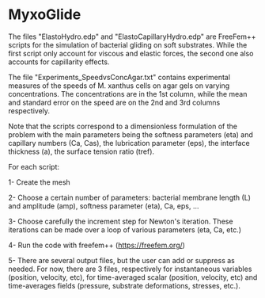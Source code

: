 # MyxoGlide

The files "ElastoHydro.edp" and "ElastoCapillaryHydro.edp" are FreeFem++ scripts for the simulation of bacterial gliding on soft substrates. While the first script only account for viscous and elastic forces, the second one also accounts for capillarity effects. 

The file "Experiments_SpeedvsConcAgar.txt" contains experimental measures of the speeds of M. xanthus cells on agar gels on varying concentrations. The concentrations are in the 1st column, while the mean and standard error on the speed are on the 2nd and 3rd columns respectively.

Note that the scripts correspond to a dimensionless formulation of the problem with the main parameters being the softness parameters (eta) and capillary numbers (Ca, Cas), the lubrication parameter (eps), the interface thickness (a), the surface tension ratio (tref).

For each script:

1- Create the mesh

2- Choose a certain number of parameters: bacterial membrane length (L) and amplitude (amp), softness parameter (eta), Ca, eps, ...

3- Choose carefully the increment step for Newton's iteration. These iterations can be made over a loop of various parameters (eta, Ca, etc.)

4- Run the code with freefem++ (https://freefem.org/)

5- There are several output files, but the user can add or suppress as needed. For now, there are 3 files, respectively for
 instantaneous variables (position, velocity, etc), for time-averaged scalar (position, velocity, etc) and time-averages fields (pressure, 
substrate deformations, stresses, etc.).
